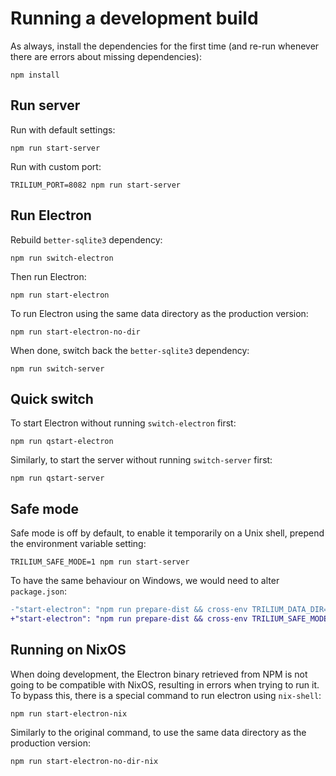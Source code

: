 # Running a development build
As always, install the dependencies for the first time (and re-run whenever there are errors about missing dependencies):

```
npm install
```

## Run server

Run with default settings:

```
npm run start-server
```

Run with custom port:

```
TRILIUM_PORT=8082 npm run start-server
```

## Run Electron

Rebuild `better-sqlite3` dependency:

```
npm run switch-electron
```

Then run Electron:

```
npm run start-electron
```

To run Electron using the same data directory as the production version:

```
npm run start-electron-no-dir
```

When done, switch back the `better-sqlite3` dependency:

```
npm run switch-server
```

## Quick switch

To start Electron without running `switch-electron` first:

```
npm run qstart-electron
```

Similarly, to start the server without running `switch-server` first:

```
npm run qstart-server
```

## Safe mode

Safe mode is off by default, to enable it temporarily on a Unix shell, prepend the environment variable setting:

```
TRILIUM_SAFE_MODE=1 npm run start-server
```

To have the same behaviour on Windows, we would need to alter `package.json`:

```diff
-"start-electron": "npm run prepare-dist && cross-env TRILIUM_DATA_DIR=./data TRILIUM_SYNC_SERVER_HOST=http://tsyncserver:4000 TRILIUM_ENV=dev electron ./dist/electron-main.js --inspect=5858 .",
+"start-electron": "npm run prepare-dist && cross-env TRILIUM_SAFE_MODE=1 TRILIUM_DATA_DIR=./data TRILIUM_SYNC_SERVER_HOST=http://tsyncserver:4000 TRILIUM_ENV=dev electron ./dist/electron-main.js --inspect=5858 .",
```

## Running on NixOS

When doing development, the Electron binary retrieved from NPM is not going to be compatible with NixOS, resulting in errors when trying to run it. To bypass this, there is a special command to run electron using `nix-shell`:

```
npm run start-electron-nix
```

Similarly to the original command, to use the same data directory as the production version:

```
npm run start-electron-no-dir-nix
```
